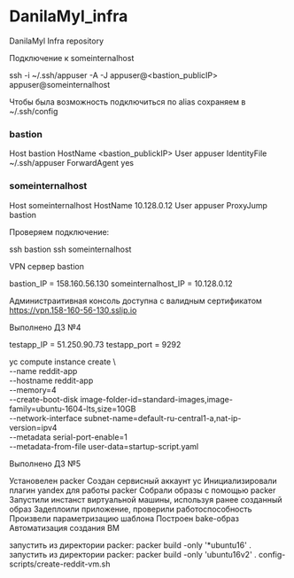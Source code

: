 # DanilaMyl_infra
DanilaMyl Infra repository

Подключение к someinternalhost 

ssh -i ~/.ssh/appuser -A -J appuser@<bastion_publicIP> appuser@someinternalhost

Чтобы была возможность подключиться по alias сохраняем в ~/.ssh/config 

### bastion
Host bastion
  HostName <bastion_publickIP>
  User appuser
  IdentityFile ~/.ssh/appuser
  ForwardAgent yes

### someinternalhost
Host someinternalhost
  HostName 10.128.0.12
  User appuser
  ProxyJump bastion

Проверяем подключение:

ssh bastion
ssh someinternalhost

VPN сервер bastion

 bastion_IP = 158.160.56.130
 someinternalhost_IP = 10.128.0.12

Администраитивная консоль доступна с валидным сертификатом https://vpn.158-160-56-130.sslip.io

Выполнено ДЗ №4

testapp_IP = 51.250.90.73
testapp_port = 9292

yc compute instance create \  
  --name reddit-app \
  --hostname reddit-app \
  --memory=4 \
  --create-boot-disk image-folder-id=standard-images,image-family=ubuntu-1604-lts,size=10GB \
  --network-interface subnet-name=default-ru-central1-a,nat-ip-version=ipv4 \
  --metadata serial-port-enable=1 \
  --metadata-from-file user-data=startup-script.yaml

Выполнено Д3 №5

Установелен packer
Создан сервисный аккаунт yc
Инициализировали плагин yandex для работы packer
Собрали образы с помощью packer
Запустили инстанст виртуальной машины, используя ранее созданный образ
Задеплоили приложение, проверили работоспособность
Произвели параметризацию шаблона
Построен bake-образ
Автоматизация создания ВМ

запустить из директории packer: packer build -only '*ubuntu16' .
запустить из директории packer: packer build -only 'ubuntu16v2' .
config-scripts/create-reddit-vm.sh
